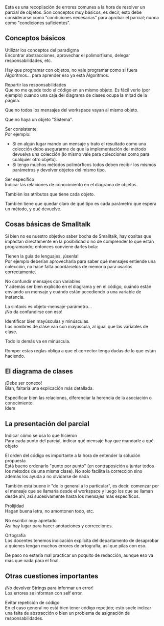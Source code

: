 Esta es una recopilación de errores comunes a la hora de resolver un parcial de objetos. Son conceptos muy básicos, es decir, esto debe considerarse como "condiciones necesarias" para aprobar el parcial; nunca como "condiciones suficientes".

Conceptos básicos
-----------------

Utilizar los conceptos del paradigma  
Encontrar abstracciones, aprovechar el polimorfismo, delegar responsabilidades, etc.

Hay que programar con objetos, no vale programar como si fuera Algoritmos... para aprender eso ya está Algoritmos.

<!-- -->

Repartir las responsabilidades  
Que no me quede todo el código en un mismo objeto. Es fácil verlo (por ejemplo) cuando una caja del diagrama de clases ocupa la mitad de la página.

Que no todos los mensajes del workspace vayan al mismo objeto.

Que no haya un objeto "Sistema".

<!-- -->

Ser consistente  
Por ejemplo:

-   Si en algún lugar mando un mensaje y trato el resultado como una colección debo asegurarme de que la implementación del método devuelva una colección (lo mismo vale para colecciones como para cualquier otro objeto).
-   Si tengo muchos métodos polimórficos todos deben recibir los mismos parámetros y devolver objetos del mismo tipo.

<!-- -->

Ser específico  
Indicar las relaciones de conocimiento en el diagrama de objetos.

También los atributos que tiene cada objeto.

También tiene que quedar claro de qué tipo es cada parámetro que espera un método, y qué devuelve.

Cosas básicas de Smalltalk
--------------------------

Si bien no es nuestro objetivo saber bocha de Smalltalk, hay cositas que impactan directamente en la posibilidad o no de comprender lo que están programando; entonces conviene darles bola:

Tienen la guía de lenguajes, ¡úsenla!  
Por ejemplo deberían aprovecharla para saber qué mensajes entiende una colección, no hace falta acordárselos de memoria para usarlos correctamente.

<!-- -->

No confundir mensajes con variables  
Y además ser bien explícito en el diagrama y en el código, cuándo están enviando un mensaje y cuándo están accediendo a una variable de instancia.

<!-- -->

La sintaxis es objeto-mensaje-parámetro...  
¡No da confundirse con eso!

<!-- -->

Identificar bien mayúsculas y minúsculas.  
Los nombres de clase van con mayúscula, al igual que las variables de clase.

Todo lo demás va en minúscula.

Romper estas reglas obliga a que el corrector tenga dudas de lo que están haciendo.

El diagrama de clases
---------------------

¡Debe ser conexo!  
Blah, faltaría una explicación más detallada.

<!-- -->

Especificar bien las relaciones, diferenciar la herencia de la asociación o conocimiento.  
Idem

La presentación del parcial
---------------------------

Indicar cómo se usa lo que hicieron  
Para cada punto del parcial, indicar qué mensaje hay que mandarle a qué objeto

<!-- -->

El orden del código es importante a la hora de entender la solución propuesta  
Está bueno ordenarlo "punto por punto" (en contraposición a juntar todos los métodos de una misma clase). No solo facilita la corrección sino además los ayuda a no olvidarse de nada

También está bueno ir "de lo general a lo particular", es decir, comenzar por el mensaje que se llamaría desde el workspace y luego los que se llaman desde ahí, así sucesivamente hasta los mensajes más específicos.

<!-- -->

Prolijidad  
Hagan buena letra, no amontonen todo, etc.

<!-- -->

No escribir muy apretado  
Así hay lugar para hacer anotaciones y correcciones.

<!-- -->

Ortografía  
Los docentes tenemos indicación explícita del departamento de desaprobar a quienes tengan muchos errores de ortografía, así que pilas con eso.

De paso no estaría mal practicar un poquito de redacción, aunque eso va más que nada para el final.

Otras cuestiones importantes
----------------------------

¡No devolver Strings para informar un error!  
Los errores se informan con self error.

<!-- -->

Evitar repetición de código  
En el caso general no está bien tener código repetido; esto suele indicar una falta de abstracción o bien un problema de asignación de responsabilidades.


